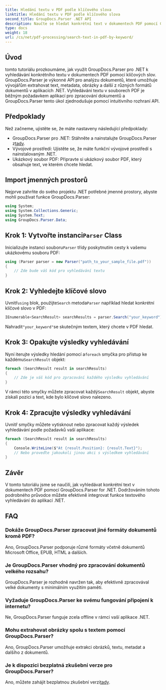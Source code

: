 ```yaml
---
title: Hledání textu v PDF podle klíčového slova
linktitle: Hledání textu v PDF podle klíčového slova
second_title: GroupDocs.Parser .NET API
description: Naučte se hledat konkrétní text v dokumentech PDF pomocí GroupDocs.Parser for .NET. Integrujte výkonné možnosti textového vyhledávání do svého .NET efektivně.
type: docs
weight: 18
url: /cs/net/pdf-processing/search-text-in-pdf-by-keyword/
---
```

## Úvod
tomto tutoriálu prozkoumáme, jak využít GroupDocs.Parser pro .NET k vyhledávání konkrétního textu v dokumentech PDF pomocí klíčových slov. GroupDocs.Parser je výkonné API pro analýzu dokumentů, které umožňuje vývojářům extrahovat text, metadata, obrázky a další z různých formátů dokumentů v aplikacích .NET. Vyhledávání textu v souborech PDF je běžným požadavkem aplikací pro zpracování dokumentů a GroupDocs.Parser tento úkol zjednodušuje pomocí intuitivního rozhraní API.
## Předpoklady
Než začneme, ujistěte se, že máte nastaveny následující předpoklady:
-  GroupDocs.Parser pro .NET: Stáhněte a nainstalujte GroupDocs.Parser z[tady](https://releases.groupdocs.com/parser/net/).
- Vývojové prostředí: Ujistěte se, že máte funkční vývojové prostředí s nainstalovaným .NET.
- Ukázkový soubor PDF: Připravte si ukázkový soubor PDF, který obsahuje text, ve kterém chcete hledat.

## Import jmenných prostorů
Nejprve zahrňte do svého projektu .NET potřebné jmenné prostory, abyste mohli používat funkce GroupDocs.Parser:
```csharp
using System;
using System.Collections.Generic;
using System.Text;
using GroupDocs.Parser.Data;
```
##  Krok 1: Vytvořte instanci`Parser` Class
 Inicializujte instanci souboru`Parser` třídy poskytnutím cesty k vašemu ukázkovému souboru PDF:
```csharp
using (Parser parser = new Parser("path_to_your_sample_file.pdf"))
{
    // Zde bude váš kód pro vyhledávání textu
}
```
## Krok 2: Vyhledejte klíčové slovo
 Uvnitř`using` blok, použijte`Search` metoda`Parser` například hledat konkrétní klíčové slovo v PDF:
```csharp
IEnumerable<SearchResult> searchResults = parser.Search("your_keyword");
```
 Nahradit`"your_keyword"`se skutečným textem, který chcete v PDF hledat.
## Krok 3: Opakujte výsledky vyhledávání
 Nyní iterujte výsledky hledání pomocí a`foreach` smyčka pro přístup ke každému`SearchResult` objekt:
```csharp
foreach (SearchResult result in searchResults)
{
    // Zde je váš kód pro zpracování každého výsledku vyhledávání
}
```
 V rámci této smyčky můžete zpracovat každý`SearchResult` objekt, abyste získali pozici a text, kde bylo klíčové slovo nalezeno.
## Krok 4: Zpracujte výsledky vyhledávání
Uvnitř smyčky můžete vytisknout nebo zpracovat každý výsledek vyhledávání podle požadavků vaší aplikace:
```csharp
foreach (SearchResult result in searchResults)
{
    Console.WriteLine($"At {result.Position}: {result.Text}");
    // Nebo proveďte jakoukoli jinou akci s výsledkem vyhledávání
}
```

## Závěr
V tomto tutoriálu jsme se naučili, jak vyhledávat konkrétní text v dokumentech PDF pomocí GroupDocs.Parser for .NET. Dodržováním tohoto podrobného průvodce můžete efektivně integrovat funkce textového vyhledávání do aplikací .NET.

## FAQ
### Dokáže GroupDocs.Parser zpracovat jiné formáty dokumentů kromě PDF?
Ano, GroupDocs.Parser podporuje různé formáty včetně dokumentů Microsoft Office, EPUB, HTML a dalších.
### Je GroupDocs.Parser vhodný pro zpracování dokumentů velkého rozsahu?
GroupDocs.Parser je rozhodně navržen tak, aby efektivně zpracovával velké dokumenty s minimálním využitím paměti.
### Vyžaduje GroupDocs.Parser ke svému fungování připojení k internetu?
Ne, GroupDocs.Parser funguje zcela offline v rámci vaší aplikace .NET.
### Mohu extrahovat obrázky spolu s textem pomocí GroupDocs.Parser?
Ano, GroupDocs.Parser umožňuje extrakci obrázků, textu, metadat a dalšího z dokumentů.
### Je k dispozici bezplatná zkušební verze pro GroupDocs.Parser?
 Ano, můžete zahájit bezplatnou zkušební verzi[tady](https://releases.groupdocs.com/).